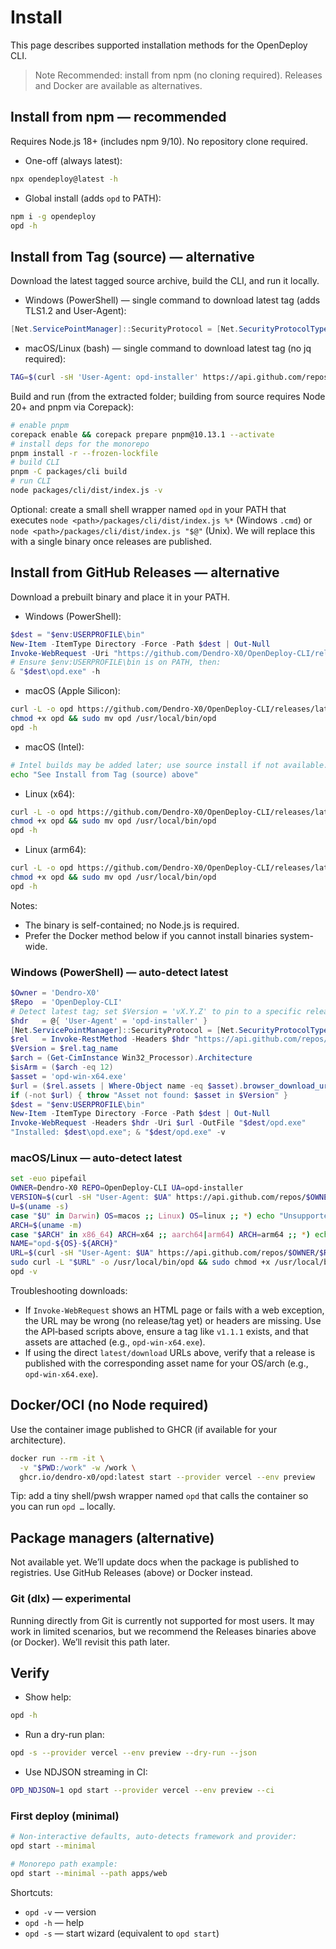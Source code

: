 # Install

This page describes supported installation methods for the OpenDeploy CLI.

> Note
> Recommended: install from npm (no cloning required). Releases and Docker are available as alternatives.

## Install from npm — recommended

Requires Node.js 18+ (includes npm 9/10). No repository clone required.

- One-off (always latest):
```bash
npx opendeploy@latest -h
```

- Global install (adds `opd` to PATH):
```bash
npm i -g opendeploy
opd -h
```

## Install from Tag (source) — alternative

Download the latest tagged source archive, build the CLI, and run it locally.

- Windows (PowerShell) — single command to download latest tag (adds TLS1.2 and User-Agent):
```powershell
[Net.ServicePointManager]::SecurityProtocol = [Net.SecurityProtocolType]::Tls12;$H=@{ 'User-Agent'='opd-installer' };$O='Dendro-X0';$R='OpenDeploy-CLI';$t=Invoke-RestMethod -Headers $H "https://api.github.com/repos/$O/$R/tags?per_page=1";$Tag=if($t){$t[0].name}else{'main'};$Zip="$env:TEMP/opd-$Tag.zip";Invoke-WebRequest -Headers $H -Uri "https://github.com/$O/$R/archive/refs/tags/$Tag.zip" -OutFile $Zip;Expand-Archive -Force $Zip -DestinationPath .;Write-Host "Downloaded $Tag"
```

- macOS/Linux (bash) — single command to download latest tag (no jq required):
```bash
TAG=$(curl -sH 'User-Agent: opd-installer' https://api.github.com/repos/Dendro-X0/OpenDeploy-CLI/tags?per_page=1 | sed -n 's/.*"name"\s*:\s*"\([^"]*\)".*/\1/p' | head -n1); TAG=${TAG:-main}; curl -L "https://github.com/Dendro-X0/OpenDeploy-CLI/archive/refs/tags/$TAG.tar.gz" | tar -xz; echo "Downloaded $TAG"
```

Build and run (from the extracted folder; building from source requires Node 20+ and pnpm via Corepack):
```bash
# enable pnpm
corepack enable && corepack prepare pnpm@10.13.1 --activate
# install deps for the monorepo
pnpm install -r --frozen-lockfile
# build CLI
pnpm -C packages/cli build
# run CLI
node packages/cli/dist/index.js -v
```

Optional: create a small shell wrapper named `opd` in your PATH that executes `node <path>/packages/cli/dist/index.js %*` (Windows `.cmd`) or `node <path>/packages/cli/dist/index.js "$@"` (Unix). We will replace this with a single binary once releases are published.

## Install from GitHub Releases — alternative

Download a prebuilt binary and place it in your PATH.

- Windows (PowerShell):
```powershell
$dest = "$env:USERPROFILE\bin"
New-Item -ItemType Directory -Force -Path $dest | Out-Null
Invoke-WebRequest -Uri "https://github.com/Dendro-X0/OpenDeploy-CLI/releases/latest/download/opd-win-x64.exe" -OutFile "$dest/opd.exe"
# Ensure $env:USERPROFILE\bin is on PATH, then:
& "$dest\opd.exe" -h
```

- macOS (Apple Silicon):
```bash
curl -L -o opd https://github.com/Dendro-X0/OpenDeploy-CLI/releases/latest/download/opd-macos-arm64
chmod +x opd && sudo mv opd /usr/local/bin/opd
opd -h
```

- macOS (Intel):
```bash
# Intel builds may be added later; use source install if not available.
echo "See Install from Tag (source) above"
```

- Linux (x64):
```bash
curl -L -o opd https://github.com/Dendro-X0/OpenDeploy-CLI/releases/latest/download/opd-linux-x64
chmod +x opd && sudo mv opd /usr/local/bin/opd
opd -h
```

- Linux (arm64):
```bash
curl -L -o opd https://github.com/Dendro-X0/OpenDeploy-CLI/releases/latest/download/opd-linux-arm64
chmod +x opd && sudo mv opd /usr/local/bin/opd
opd -h
```

Notes:
- The binary is self-contained; no Node.js is required.
- Prefer the Docker method below if you cannot install binaries system-wide.

### Windows (PowerShell) — auto-detect latest

```powershell
$Owner = 'Dendro-X0'
$Repo  = 'OpenDeploy-CLI'
# Detect latest tag; set $Version = 'vX.Y.Z' to pin to a specific release
$hdr   = @{ 'User-Agent' = 'opd-installer' }
[Net.ServicePointManager]::SecurityProtocol = [Net.SecurityProtocolType]::Tls12
$rel   = Invoke-RestMethod -Headers $hdr "https://api.github.com/repos/$Owner/$Repo/releases/latest"
$Version = $rel.tag_name
$arch = (Get-CimInstance Win32_Processor).Architecture
$isArm = ($arch -eq 12)
$asset = 'opd-win-x64.exe'
$url = ($rel.assets | Where-Object name -eq $asset).browser_download_url
if (-not $url) { throw "Asset not found: $asset in $Version" }
$dest = "$env:USERPROFILE\bin"
New-Item -ItemType Directory -Force -Path $dest | Out-Null
Invoke-WebRequest -Headers $hdr -Uri $url -OutFile "$dest/opd.exe"
"Installed: $dest\opd.exe"; & "$dest/opd.exe" -v
```

### macOS/Linux — auto-detect latest

```bash
set -euo pipefail
OWNER=Dendro-X0 REPO=OpenDeploy-CLI UA=opd-installer
VERSION=$(curl -sH "User-Agent: $UA" https://api.github.com/repos/$OWNER/$REPO/releases/latest | jq -r .tag_name)
U=$(uname -s)
case "$U" in Darwin) OS=macos ;; Linux) OS=linux ;; *) echo "Unsupported OS: $U"; exit 1 ;; esac
ARCH=$(uname -m)
case "$ARCH" in x86_64) ARCH=x64 ;; aarch64|arm64) ARCH=arm64 ;; *) echo "Unsupported arch: $ARCH"; exit 1 ;; esac
NAME="opd-${OS}-${ARCH}"
URL=$(curl -sH "User-Agent: $UA" https://api.github.com/repos/$OWNER/$REPO/releases/tags/$VERSION | jq -r ".assets[] | select(.name==\"$NAME\") | .browser_download_url")
sudo curl -L "$URL" -o /usr/local/bin/opd && sudo chmod +x /usr/local/bin/opd
opd -v
```

Troubleshooting downloads:
- If `Invoke-WebRequest` shows an HTML page or fails with a web exception, the URL may be wrong (no release/tag yet) or headers are missing. Use the API‑based scripts above, ensure a tag like `v1.1.1` exists, and that assets are attached (e.g., `opd-win-x64.exe`).
 - If using the direct `latest/download` URLs above, verify that a release is published with the corresponding asset name for your OS/arch (e.g., `opd-win-x64.exe`).

## Docker/OCI (no Node required)

Use the container image published to GHCR (if available for your architecture).

```bash
docker run --rm -it \
  -v "$PWD:/work" -w /work \
  ghcr.io/dendro-x0/opd:latest start --provider vercel --env preview
```

Tip: add a tiny shell/pwsh wrapper named `opd` that calls the container so you can run `opd …` locally.

## Package managers (alternative)

Not available yet. We’ll update docs when the package is published to registries. Use GitHub Releases (above) or Docker instead.

### Git (dlx) — experimental

Running directly from Git is currently not supported for most users. It may work in limited scenarios, but we recommend the Releases binaries above (or Docker). We’ll revisit this path later.

## Verify

- Show help:
```bash
opd -h
```
- Run a dry-run plan:
```bash
opd -s --provider vercel --env preview --dry-run --json
```
- Use NDJSON streaming in CI:
```bash
OPD_NDJSON=1 opd start --provider vercel --env preview --ci
```

### First deploy (minimal)

```bash
# Non-interactive defaults, auto-detects framework and provider:
opd start --minimal

# Monorepo path example:
opd start --minimal --path apps/web
```

Shortcuts:
- `opd -v` — version
- `opd -h` — help
- `opd -s` — start wizard (equivalent to `opd start`)
